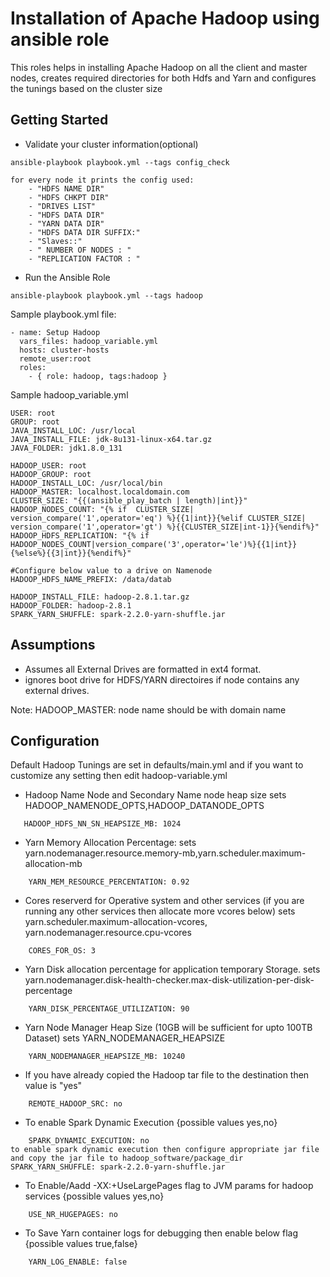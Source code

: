 # Installation of Apache Hadoop using ansible role

This roles helps in installing Apache Hadoop on all the client and master nodes,
creates required  directories for both Hdfs and Yarn and 
configures the tunings based on the cluster size


## Getting Started
 * Validate your cluster information(optional)
```
ansible-playbook playbook.yml --tags config_check

for every node it prints the config used:
    - "HDFS NAME DIR"
    - "HDFS CHKPT DIR"
    - "DRIVES LIST"
    - "HDFS DATA DIR"
    - "YARN DATA DIR"
    - "HDFS DATA DIR SUFFIX:"
    - "Slaves::"
    - " NUMBER OF NODES : "
    - "REPLICATION FACTOR : "
```
 * Run the Ansible Role
 ```
 ansible-playbook playbook.yml --tags hadoop
```
Sample playbook.yml file:
```
- name: Setup Hadoop
  vars_files: hadoop_variable.yml
  hosts: cluster-hosts
  remote_user:root
  roles:
    - { role: hadoop, tags:hadoop }
 ```
Sample hadoop_variable.yml
```
USER: root
GROUP: root
JAVA_INSTALL_LOC: /usr/local
JAVA_INSTALL_FILE: jdk-8u131-linux-x64.tar.gz
JAVA_FOLDER: jdk1.8.0_131

HADOOP_USER: root
HADOOP_GROUP: root
HADOOP_INSTALL_LOC: /usr/local/bin
HADOOP_MASTER: localhost.localdomain.com
CLUSTER_SIZE: "{{(ansible_play_batch | length)|int}}"
HADOOP_NODES_COUNT: "{% if  CLUSTER_SIZE| version_compare('1',operator='eq') %}{{1|int}}{%elif CLUSTER_SIZE| version_compare('1',operator='gt') %}{{CLUSTER_SIZE|int-1}}{%endif%}"
HADOOP_HDFS_REPLICATION: "{% if HADOOP_NODES_COUNT|version_compare('3',operator='le')%}{{1|int}}{%else%}{{3|int}}{%endif%}"

#Configure below value to a drive on Namenode
HADOOP_HDFS_NAME_PREFIX: /data/datab

HADOOP_INSTALL_FILE: hadoop-2.8.1.tar.gz
HADOOP_FOLDER: hadoop-2.8.1
SPARK_YARN_SHUFFLE: spark-2.2.0-yarn-shuffle.jar
```
## Assumptions
 * Assumes all External Drives are formatted in ext4 format.
 * ignores boot drive for HDFS/YARN directoires if node contains any external drives.
 
 Note: HADOOP_MASTER: node name should be with domain name

## Configuration
Default Hadoop Tunings are set in defaults/main.yml and if you want to customize any setting then edit hadoop-variable.yml
 * Hadoop Name Node and Secondary Name node heap size 
 sets HADOOP_NAMENODE_OPTS,HADOOP_DATANODE_OPTS
 ```
	HADOOP_HDFS_NN_SN_HEAPSIZE_MB: 1024
 ```
 * Yarn Memory Allocation Percentage:
 sets yarn.nodemanager.resource.memory-mb,yarn.scheduler.maximum-allocation-mb
```
	YARN_MEM_RESOURCE_PERCENTATION: 0.92
 ```
 * Cores reserverd for Operative system and other services (if you are running any other services then allocate more vcores below)
 sets yarn.scheduler.maximum-allocation-vcores, yarn.nodemanager.resource.cpu-vcores
```
	CORES_FOR_OS: 3   
```
 * Yarn Disk allocation percentage for application temporary Storage.
 sets yarn.nodemanager.disk-health-checker.max-disk-utilization-per-disk-percentage
```
	YARN_DISK_PERCENTAGE_UTILIZATION: 90
```
 * Yarn Node Manager Heap Size (10GB will be sufficient for upto 100TB Dataset)
 sets YARN_NODEMANAGER_HEAPSIZE
```
	YARN_NODEMANAGER_HEAPSIZE_MB: 10240
```
 * If you have already copied the Hadoop tar file to the destination then value is "yes"
```
	REMOTE_HADOOP_SRC: no
```
 * To enable Spark Dynamic Execution {possible values yes,no}
```
	SPARK_DYNAMIC_EXECUTION: no
to enable spark dynamic execution then configure appropriate jar file and copy the jar file to hadoop_software/package_dir
SPARK_YARN_SHUFFLE: spark-2.2.0-yarn-shuffle.jar
```
 * To Enable/Aadd -XX:+UseLargePages flag to JVM params for hadoop services {possible values yes,no}
```
	USE_NR_HUGEPAGES: no 
```
 * To Save Yarn container logs for debugging then enable below flag  {possible values true,false}
```
	YARN_LOG_ENABLE: false
```